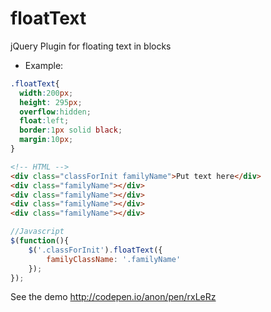 # floatText
jQuery Plugin for floating text in blocks

 * Example:

```css
.floatText{
  width:200px;
  height: 295px;
  overflow:hidden;
  float:left;
  border:1px solid black;
  margin:10px;
}
```

```html
<!-- HTML -->
<div class="classForInit familyName">Put text here</div>
<div class="familyName"></div>
<div class="familyName"></div>
<div class="familyName"></div>
<div class="familyName"></div>
```

```js
//Javascript
$(function(){
    $('.classForInit').floatText({
        familyClassName: '.familyName'
    });
});
```

See the demo
http://codepen.io/anon/pen/rxLeRz
